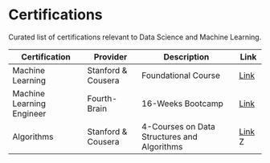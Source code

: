 # Certifications

Curated list of certifications relevant to Data Science and Machine Learning.

| Certification | Provider | Description | Link|
| --- | --- | --- | --- |
| Machine Learning | Stanford & Cousera | Foundational Course |  [Link](https://www.coursera.org/learn/machine-learning) |
| Machine Learning Engineer | Fourth-Brain | 16-Weeks Bootcamp |  [Link](https://discover.fourthbrain.ai/certified-mle) |
| Algorithms | Stanford & Cousera | 4-Courses on Data Structures and Algorithms |  [Link](https://www.coursera.org/specializations/algorithms) Z
